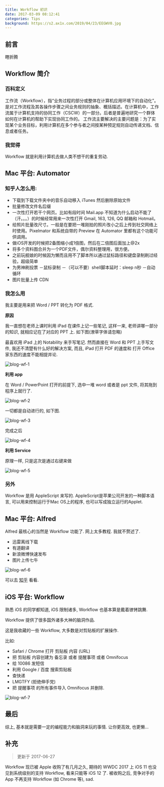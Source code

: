 ```yaml
---
title: Workflow 初识
date: 2017-03-09 08:12:41
categories: Tips
background: https://s2.ax1x.com/2019/04/23/EEGWV0.jpg
---
```


## 前言

瞎折腾

<!--more-->

## Workflow 简介

### 百科定义

工作流（Workflow），指“业务过程的部分或整体在计算机应用环境下的自动化”。是对工作流程及其各操作步骤之间业务规则的抽象、概括描述。在计算机中，工作流属于计算机支持的协同工作（CSCW）的一部分。后者是普遍地研究一个群体如何在计算机的帮助下实现协同工作的。
工作流主要解决的主要问题是：为了实现某个业务目标，利用计算机在多个参与者之间按某种预定规则自动传递文档、信息或者任务。

### 我觉得

Workflow 就是利用计算机去做人类不想干的重复劳动. 

## Mac 平台: Automator

### 知乎人怎么用:

* 下载到下载文件夹中的音乐自动移入 iTunes 然后删除原始文件
* 批量修改文件名后缀
* 一次性打开若干个网页。比如有段时间 Mail.app 不知道为什么启动不能了（汗。。。）的时候经常用来一次性打开 Gmail, 163, 126, QQ 邮箱和 Hotmail。   
* 给照片批量改尺寸。一般是在要把一堆刚拍的照片改小之后上传到社交网络上时使用。Pixelmator 和系统自带的 Preview 在 Automator 里都有这个功能可供调用。   
* 做iOS开发的时候把2备图缩小成1倍图，然后在二倍图后面加上@2x
* 将多个资料图合并为一个PDF文件，偶尔资料整理用，很方便。  
* 之前玩舰娘的时候因为懒而且用不了脚本所以通过鼠标路径和键盘录制刷过经验，超级简单
* 为男神刷投票 
  －鼠标录制
  －（可以不要）shell脚本延时：sleep n秒
  －自动循环
* 图片批量上传 CDN

### 我怎么用

我主要是用来把 Word / PPT 转化为 PDF 格式.

**原因**

我一直想在老师上课时利用 iPad 在课件上记一些笔记, 这样一来, 老师讲哪一部分的知识, 就相应记在了对应的 PPT 上. 如下图(潦草字体请忽略)

最喜欢用 iPad 上的 Notability 来手写笔记. 然而直接在 Word 和 PPT 上手写文件, 我还不清楚有什么好的解决方案, 而且, iPad 打开 PDF 的速度和 打开 Office 家东西的速度不能相提并论.

![blog-wf-1](https://s2.ax1x.com/2019/04/23/EAXdzt.jpg)

**利用 app**

在 Word / PowerPoint 打开的前提下, 选中一堆 word 或者是 ppt 文件, 将其拖到程序上就行了.

![blog-wf-2](https://s2.ax1x.com/2019/04/23/EAXYIH.jpg)

一切都是自动进行的, 如下图.

![blog-wf-3](https://s2.ax1x.com/2019/04/23/EAXUJA.jpg)

完成之后

![blog-wf-4](https://s2.ax1x.com/2019/04/23/EAXNid.jpg)

**利用 Service**

原理一样, 只是这次是通过右键来做

![blog-wf-5](https://s2.ax1x.com/2019/04/23/EAXaRI.jpg)

### 另外

Workflow 是用 AppleScript 来写的. AppleScript是苹果公司开发的一种脚本语言, 可以用来控制运行于Mac OS上的程序, 也可以写成独立运行的Applet.

## Mac 平台: Alfred

Alfred 最核心的当然是 Workflow 功能了. 网上太多教程. 我就不赘述了.

* 迅雷离线下载
* 有道翻译
* 新浪微博快速发布
* 图片上传七牛

![blog-wf-6](https://s2.ax1x.com/2019/04/23/EAX0QP.png)

可以去 [知乎](https://zhuanlan.zhihu.com/p/20024559?columnSlug=pinapps) 看看.

## iOS 平台: Workflow

熟悉 iOS 的同学都知道, iOS 限制诸多, Workflow 也基本算是戴着镣铐跳舞.

Workflow 提供了很多国外诸多大神的脑洞作品. 

这是我收藏的一些 Workflow, 大多数是对剪贴板的扩展操作. 

比如:

* Safari / Chrome 打开 剪贴板 内容 (URL)
* 把 剪贴板 内容创建为 备忘录 或者 提醒事项 或者 Omnifocus
* 给 10086 发短信
* 利用 Google / 百度 搜索剪贴板
* 查快递
* LMGTFY (拒绝伸手党)
* 把 提醒事项 的所有事件导入 Omnifocus 并删除.

![blog-wf-7](https://s2.ax1x.com/2019/04/23/EAXBsf.jpg)

## 最后

综上, 基本就是需要一定的编程能力和脑洞来玩的事情. 让你更高效, 也更懒...

## 补充

> 更新于 2017-06-27

Workflow 现已被 Apple 收购了有几月之久, 期待的 WWDC 2017 上 iOS 11 也没见到系统级别的支持 Workflow, 看来只能等 iOS 12 了. 被收购之后, 竞争对手的 App 不再支持 Workflow (如 Chrome 等), sad.



